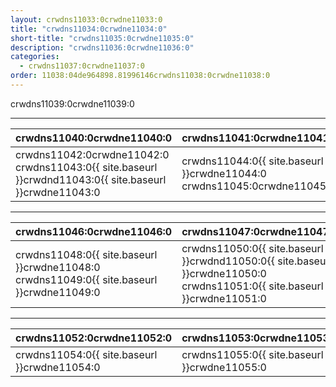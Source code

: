 ```yaml
---
layout: crwdns11033:0crwdne11033:0
title: "crwdns11034:0crwdne11034:0"
short-title: "crwdns11035:0crwdne11035:0"
description: "crwdns11036:0crwdne11036:0"
categories:
  - crwdns11037:0crwdne11037:0
order: 11038:04de964898.81996146crwdns11038:0crwdne11038:0
---
```

crwdns11039:0crwdne11039:0

<hr />

| crwdns11040:0crwdne11040:0                                                                             | crwdns11041:0crwdne11041:0                                              |
| ------------------------------------------------------------------------------------------------------ | ----------------------------------------------------------------------- |
| crwdns11042:0crwdne11042:0 crwdns11043:0{{ site.baseurl }}crwdnd11043:0{{ site.baseurl }}crwdne11043:0 | crwdns11044:0{{ site.baseurl }}crwdne11044:0 crwdns11045:0crwdne11045:0 |

<hr />

| crwdns11046:0crwdne11046:0                                                                                         | crwdns11047:0crwdne11047:0                                                                                               |
| ------------------------------------------------------------------------------------------------------------------ | ------------------------------------------------------------------------------------------------------------------------ |
| crwdns11048:0{{ site.baseurl }}crwdne11048:0 crwdns11049:0{{ site.baseurl }}crwdne11049:0 &nbsp;&nbsp;&nbsp;&nbsp; | crwdns11050:0{{ site.baseurl }}crwdnd11050:0{{ site.baseurl }}crwdne11050:0 crwdns11051:0{{ site.baseurl }}crwdne11051:0 |

<hr />

| crwdns11052:0crwdne11052:0                   | crwdns11053:0crwdne11053:0                   |
| -------------------------------------------- | -------------------------------------------- |
| crwdns11054:0{{ site.baseurl }}crwdne11054:0 | crwdns11055:0{{ site.baseurl }}crwdne11055:0 |